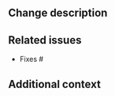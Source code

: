 <!--
Thank you so much for taking the time to contribute to `image-builder` ❤️

Before submitting a new PR please ensure the following:
- You have checked the open pull requests to see if there is already similar work in progress
- You have checked for current open issues matching this change to reference below

Please be patient with waiting for a review. We're a small team of contributors but try our best to get to PRs in a timely manner.

If you'd like to discuss your change with us please reach out any of the communication methods listed on the readme (https://github.com/kubernetes-sigs/image-builder#community-discussion-contribution-and-support).

-->

## Change description
<!-- What this PR does / why we need it. -->



## Related issues
<!-- A list of any open issues that this PR fixes (in the format `Fixes #1234`) which will cause the issues to be closed when this PR merges -->

- Fixes #



## Additional context
<!--
Anything else you think the reviewer might need to know when reviewing this PR.

This could include:
- Log output
- Commands needed to run the change
- Relevant issues / changes from dependencies
- Slack conversations related to the change
-->
